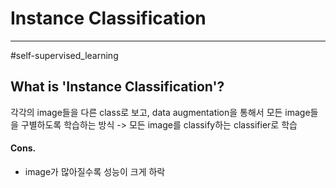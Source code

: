 # Instance Classification
---
#self-supervised_learning

## What is 'Instance Classification'?
각각의 image들을 다른 class로 보고, data augmentation을 통해서 모든 image들을 구별하도록 학습하는 방식
-> 모든 image를 classify하는 classifier로 학습


#### Cons.
- image가 많아질수록 성능이 크게 하락
